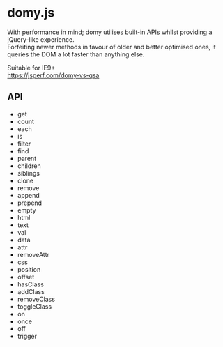 # domy.js

With performance in mind; domy utilises built-in APIs whilst providing
a jQuery-like experience.\
Forfeiting newer methods in favour of older and better
optimised ones, it queries the DOM a lot faster than anything else.

Suitable for IE9+\
https://jsperf.com/domy-vs-qsa

## API
* get
* count
* each
* is
* filter
* find
* parent
* children
* siblings
* clone
* remove
* append
* prepend
* empty
* html
* text
* val
* data
* attr
* removeAttr
* css
* position
* offset
* hasClass
* addClass
* removeClass
* toggleClass
* on
* once
* off
* trigger